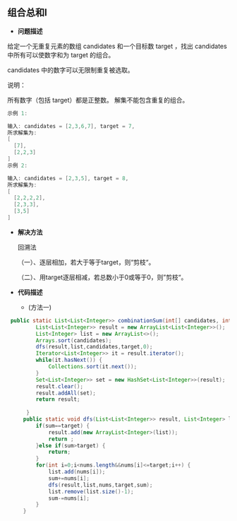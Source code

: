 ## 组合总和Ⅰ

- **问题描述**

给定一个无重复元素的数组 candidates 和一个目标数 target ，找出 candidates 中所有可以使数字和为 target 的组合。

candidates 中的数字可以无限制重复被选取。

说明：

所有数字（包括 target）都是正整数。
解集不能包含重复的组合。 

```java
示例 1:

输入: candidates = [2,3,6,7], target = 7,
所求解集为:
[
  [7],
  [2,2,3]
]
示例 2:

输入: candidates = [2,3,5], target = 8,
所求解集为:
[
  [2,2,2,2],
  [2,3,3],
  [3,5]
]
```

- **解决方法**

  回溯法

  （一）、逐层相加，若大于等于target，则“剪枝“。

  （二）、用target逐层相减，若总数小于0或等于0，则”剪枝“。

- **代码描述**

  - (方法一)

```java
 public static List<List<Integer>> combinationSum(int[] candidates, int target) {
		 List<List<Integer>> result = new ArrayList<List<Integer>>(); 
		 List<Integer> list = new ArrayList<>();  
		 Arrays.sort(candidates);
		 dfs(result,list,candidates,target,0);
		 Iterator<List<Integer>> it = result.iterator();
		 while(it.hasNext()) {
			 Collections.sort(it.next());
		 }
		 Set<List<Integer>> set = new HashSet<List<Integer>>(result); 
		 result.clear();
		 result.addAll(set);
		 return result;
		 
	  }
	 public static void dfs(List<List<Integer>> result, List<Integer> list,int nums[],int target,int sum) {
		 if(sum==target) {
			 result.add(new ArrayList<Integer>(list));
			 return ;
		 }else if(sum>target) {
			 return;
		 } 
		 for(int i=0;i<nums.length&&nums[i]<=target;i++) {
			 list.add(nums[i]);
			 sum+=nums[i];
			 dfs(result,list,nums,target,sum);
			 list.remove(list.size()-1);
			 sum-=nums[i];
		 }
	 }
```




